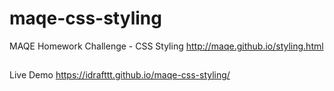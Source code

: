 # maqe-css-styling
MAQE Homework Challenge - CSS Styling
http://maqe.github.io/styling.html

##
Live Demo
https://idrafttt.github.io/maqe-css-styling/
